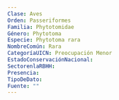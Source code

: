 ```yaml
---
Clase: Aves
Orden: Passeriformes
Familia: Phytotomidae
Género: Phytotoma
Especie: Phytotoma rara
NombreComún: Rara
CategoríaUICN: Preocupación Menor
EstadoConservaciónNacional: 
SectorenlaRBHH: 
Presencia: 
TipoDeDato: 
Fuente: ""
---
```

